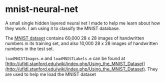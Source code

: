 # mnist-neural-net
A small single hidden layered neural net I made to help me learn about how they work. I am using it to classify the MNIST database.

The [MNIST dataset](http://yann.lecun.com/exdb/mnist/) contains 60,000 28 x 28 images of handwritten numbers in its training set, and also 10,000 28 x 28 images of handwritten numbers in the test set.

 `loadMNISTImages.m` and `loadMNISTLabels.m` can be found at [http://ufldl.stanford.edu/wiki/index.php/Using_the_MNIST_Dataset](http://ufldl.stanford.edu/wiki/index.php/Using_the_MNIST_Dataset). They are used to help me load the MNIST dataset
